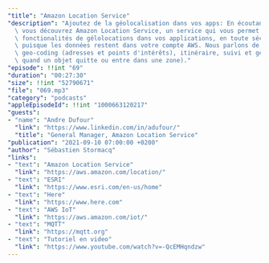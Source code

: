 ```yaml
---
"title": "Amazon Location Service"
"description": "Ajoutez de la géolocalisation dans vos apps: En écoutant cet épisode,\
  \ vous découvrez Amazon Location Service, un service qui vous permet d'ajouter des\
  \ fonctionalités de gélolocations dans vos applications, en toute sécurité et confidentialité\
  \ puisque les données restent dans votre compte AWS. Nous parlons de cartographie,\
  \ geo-coding (adresses et points d'intérêts), itinéraire, suivi et geo-fencing (alerte\
  \ quand un objet quitte ou entre dans une zone)."
"episode": !!int "69"
"duration": "00:27:30"
"size": !!int "52790671"
"file": "069.mp3"
"category": "podcasts"
"appleEpisodeId": !!int "1000663120217"
"guests":
- "name": "Andre Dufour"
  "link": "https://www.linkedin.com/in/adufour/"
  "title": "General Manager, Amazon Location Service"
"publication": "2021-09-10 07:00:00 +0200"
"author": "Sébastien Stormacq"
"links":
- "text": "Amazon Location Service"
  "link": "https://aws.amazon.com/location/"
- "text": "ESRI"
  "link": "https://www.esri.com/en-us/home"
- "text": "Here"
  "link": "https://www.here.com"
- "text": "AWS IoT"
  "link": "https://aws.amazon.com/iot/"
- "text": "MQTT"
  "link": "https://mqtt.org"
- "text": "Tutoriel en video"
  "link": "https://www.youtube.com/watch?v=-QcEMHqndzw"
---
```

